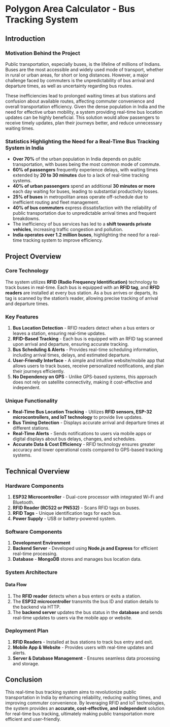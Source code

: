 # **Polygon Area Calculator - Bus Tracking System**

## **Introduction**

### **Motivation Behind the Project**
Public transportation, especially buses, is the lifeline of millions of Indians. Buses are the most accessible and widely used mode of transport, whether in rural or urban areas, for short or long distances. However, a major challenge faced by commuters is the unpredictability of bus arrival and departure times, as well as uncertainty regarding bus routes.

These inefficiencies lead to prolonged waiting times at bus stations and confusion about available routes, affecting commuter convenience and overall transportation efficiency. Given the dense population in India and the need for effective urban mobility, a system providing real-time bus location updates can be highly beneficial. This solution would allow passengers to receive timely updates, plan their journeys better, and reduce unnecessary waiting times.

### **Statistics Highlighting the Need for a Real-Time Bus Tracking System in India**
- **Over 70%** of the urban population in India depends on public transportation, with buses being the most common mode of commute.
- **60% of passengers** frequently experience delays, with waiting times extended by **20 to 30 minutes** due to a lack of real-time tracking systems.
- **40% of urban passengers** spend an additional **30 minutes or more** each day waiting for buses, leading to substantial productivity losses.
- **25% of buses** in metropolitan areas operate off-schedule due to inefficient routing and fleet management.
- **40% of bus commuters** express dissatisfaction with the reliability of public transportation due to unpredictable arrival times and frequent breakdowns.
- The inefficiency of bus services has led to a **shift towards private vehicles**, increasing traffic congestion and pollution.
- **India operates over 1.2 million buses**, highlighting the need for a real-time tracking system to improve efficiency.

## **Project Overview**
### **Core Technology**
The system utilizes **RFID (Radio Frequency Identification)** technology to track buses in real-time. Each bus is equipped with an **RFID tag**, and **RFID readers** are installed at every bus station. As a bus arrives or departs, its tag is scanned by the station’s reader, allowing precise tracking of arrival and departure times.

### **Key Features**
1. **Bus Location Detection** - RFID readers detect when a bus enters or leaves a station, ensuring real-time updates.
2. **RFID-Based Tracking** - Each bus is equipped with an RFID tag scanned upon arrival and departure, ensuring accurate tracking.
3. **Bus Scheduling & Alerts** - Provides real-time scheduling information, including arrival times, delays, and estimated departure.
4. **User-Friendly Interface** - A simple and intuitive website/mobile app that allows users to track buses, receive personalized notifications, and plan their journeys efficiently.
5. **No Dependency on GPS** - Unlike GPS-based systems, this approach does not rely on satellite connectivity, making it cost-effective and independent.

### **Unique Functionality**
- **Real-Time Bus Location Tracking** - Utilizes **RFID sensors, ESP-32 microcontrollers, and IoT technology** to provide live updates.
- **Bus Timing Detection** - Displays accurate arrival and departure times at different stations.
- **Real-Time Alerts** - Sends notifications to users via mobile apps or digital displays about bus delays, changes, and schedules.
- **Accurate Data & Cost Efficiency** - RFID technology ensures greater accuracy and lower operational costs compared to GPS-based tracking systems.

## **Technical Overview**
### **Hardware Components**
1. **ESP32 Microcontroller** - Dual-core processor with integrated Wi-Fi and Bluetooth.
2. **RFID Reader (RC522 or PN532)** - Scans RFID tags on buses.
3. **RFID Tags** - Unique identification tags for each bus.
4. **Power Supply** - USB or battery-powered system.

### **Software Components**
1. **Development Environment**
2. **Backend Server** - Developed using **Node.js and Express** for efficient real-time processing.
3. **Database** - **MongoDB** stores and manages bus location data.

### **System Architecture**
#### **Data Flow**
1. The **RFID reader** detects when a bus enters or exits a station.
2. The **ESP32 microcontroller** transmits the bus ID and station details to the backend via HTTP.
3. The **backend server** updates the bus status in the **database** and sends real-time updates to users via the mobile app or website.

### **Deployment Plan**
1. **RFID Readers** - Installed at bus stations to track bus entry and exit.
2. **Mobile App & Website** - Provides users with real-time updates and alerts.
3. **Server & Database Management** - Ensures seamless data processing and storage.

## **Conclusion**
This real-time bus tracking system aims to revolutionize public transportation in India by enhancing reliability, reducing waiting times, and improving commuter convenience. By leveraging RFID and IoT technologies, the system provides an **accurate, cost-effective, and independent** solution for real-time bus tracking, ultimately making public transportation more efficient and user-friendly.

